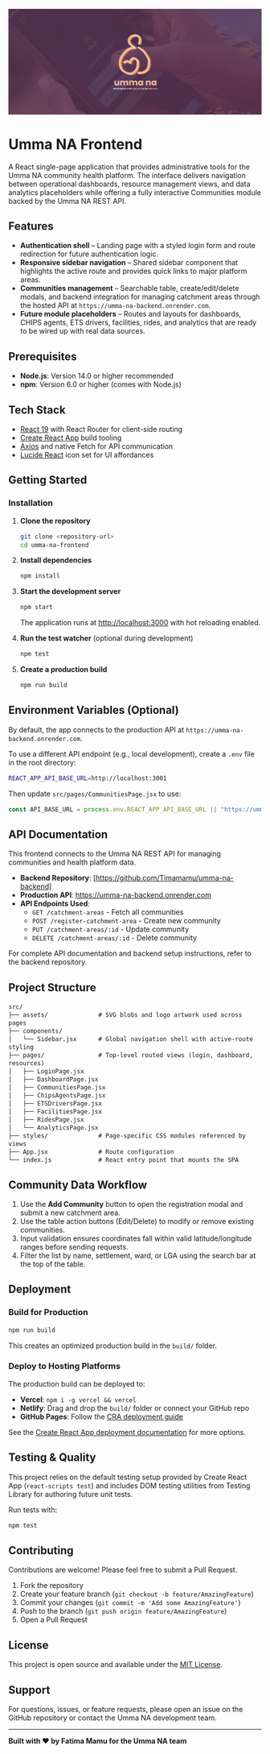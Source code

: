  ![Umma NA Logo](assets/ummana.png)
# Umma NA Frontend

A React single-page application that provides administrative tools for the Umma NA community health platform. The interface delivers navigation between operational dashboards, resource management views, and data analytics placeholders while offering a fully interactive Communities module backed by the Umma NA REST API.

## Features
- **Authentication shell** – Landing page with a styled login form and route redirection for future authentication logic.
- **Responsive sidebar navigation** – Shared sidebar component that highlights the active route and provides quick links to major platform areas.
- **Communities management** – Searchable table, create/edit/delete modals, and backend integration for managing catchment areas through the hosted API at `https://umma-na-backend.onrender.com`.
- **Future module placeholders** – Routes and layouts for dashboards, CHIPS agents, ETS drivers, facilities, rides, and analytics that are ready to be wired up with real data sources.

## Prerequisites
- **Node.js**: Version 14.0 or higher recommended
- **npm**: Version 6.0 or higher (comes with Node.js)

## Tech Stack
- [React 19](https://react.dev/) with React Router for client-side routing
- [Create React App](https://create-react-app.dev/) build tooling
- [Axios](https://axios-http.com/) and native Fetch for API communication
- [Lucide React](https://lucide.dev/) icon set for UI affordances

## Getting Started

### Installation
1. **Clone the repository**
   ```bash
   git clone <repository-url>
   cd umma-na-frontend
   ```

2. **Install dependencies**
   ```bash
   npm install
   ```

3. **Start the development server**
   ```bash
   npm start
   ```
   The application runs at [http://localhost:3000](http://localhost:3000) with hot reloading enabled.

4. **Run the test watcher** (optional during development)
   ```bash
   npm test
   ```

5. **Create a production build**
   ```bash
   npm run build
   ```

## Environment Variables (Optional)
By default, the app connects to the production API at `https://umma-na-backend.onrender.com`. 

To use a different API endpoint (e.g., local development), create a `.env` file in the root directory:

```bash
REACT_APP_API_BASE_URL=http://localhost:3001
```

Then update `src/pages/CommunitiesPage.jsx` to use:
```javascript
const API_BASE_URL = process.env.REACT_APP_API_BASE_URL || "https://umma-na-backend.onrender.com";
```

## API Documentation
This frontend connects to the Umma NA REST API for managing communities and health platform data.

- **Backend Repository**: [https://github.com/Timamamu/umma-na-backend]
- **Production API**: https://umma-na-backend.onrender.com
- **API Endpoints Used**:
  - `GET /catchment-areas` - Fetch all communities
  - `POST /register-catchment-area` - Create new community
  - `PUT /catchment-areas/:id` - Update community
  - `DELETE /catchment-areas/:id` - Delete community

For complete API documentation and backend setup instructions, refer to the backend repository.

## Project Structure
```
src/
├── assets/              # SVG blobs and logo artwork used across pages
├── components/
│   └── Sidebar.jsx      # Global navigation shell with active-route styling
├── pages/               # Top-level routed views (login, dashboard, resources)
│   ├── LoginPage.jsx
│   ├── DashboardPage.jsx
│   ├── CommunitiesPage.jsx
│   ├── ChipsAgentsPage.jsx
│   ├── ETSDriversPage.jsx
│   ├── FacilitiesPage.jsx
│   ├── RidesPage.jsx
│   └── AnalyticsPage.jsx
├── styles/              # Page-specific CSS modules referenced by views
├── App.jsx              # Route configuration
└── index.js             # React entry point that mounts the SPA
```

## Community Data Workflow
1. Use the **Add Community** button to open the registration modal and submit a new catchment area.
2. Use the table action buttons (Edit/Delete) to modify or remove existing communities. 
3. Input validation ensures coordinates fall within valid latitude/longitude ranges before sending requests.
4. Filter the list by name, settlement, ward, or LGA using the search bar at the top of the table.

## Deployment

### Build for Production
```bash
npm run build
```
This creates an optimized production build in the `build/` folder.

### Deploy to Hosting Platforms
The production build can be deployed to:
- **Vercel**: `npm i -g vercel && vercel`
- **Netlify**: Drag and drop the `build/` folder or connect your GitHub repo
- **GitHub Pages**: Follow the [CRA deployment guide](https://create-react-app.dev/docs/deployment/#github-pages)

See the [Create React App deployment documentation](https://create-react-app.dev/docs/deployment) for more options.

## Testing & Quality
This project relies on the default testing setup provided by Create React App (`react-scripts test`) and includes DOM testing utilities from Testing Library for authoring future unit tests.

Run tests with:
```bash
npm test
```

## Contributing
Contributions are welcome! Please feel free to submit a Pull Request.

1. Fork the repository
2. Create your feature branch (`git checkout -b feature/AmazingFeature`)
3. Commit your changes (`git commit -m 'Add some AmazingFeature'`)
4. Push to the branch (`git push origin feature/AmazingFeature`)
5. Open a Pull Request

## License
This project is open source and available under the [MIT License](LICENSE).

## Support
For questions, issues, or feature requests, please open an issue on the GitHub repository or contact the Umma NA development team.

---

**Built with ❤️ by Fatima Mamu for the Umma NA team**
